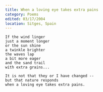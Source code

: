```yaml
---
title: When a loving eye takes extra pains
category: Poems
edited: 03/17/2004
location: Sitges, Spain
---
```


    If the wind linger
    just a moment longer
    or the sun shine
    a twinkle brighter
    the waves lap
    a bit more eager
    and the sand trail
    with extra grains...

    It is not that they or I have changed --
    but that nature responds
    when a loving eye takes extra pains.


